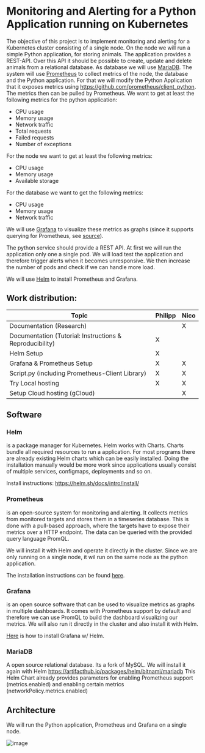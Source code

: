 # Monitoring and Alerting for a Python Application running on Kubernetes

The objective of this project is to implement monitoring and alerting for a Kubernetes cluster consisting of a single node. On the node we will run a simple Python application, for storing animals. The application provides a REST-API. Over this API it should be possible to create, update and delete animals from a relational database. As database we will use [MariaDB](https://mariadb.org). The system will use [Prometheus](https://prometheus.io/docs/introduction/overview/) to collect metrics of the node, the database and the Python application. For that we will modify the Python Application that it exposes metrics using https://github.com/prometheus/client_python. The metrics then can be pulled by Prometheus. We want to get at least the following metrics for the python application:
 - CPU usage
 - Memory usage
 - Network traffic
 - Total requests
 - Failed requests
 - Number of exceptions

For the node we want to get at least the following metrics:
 - CPU usage
 - Memory usage
 - Available storage

For the database we want to get the following metrics:
 - CPU usage
 - Memory usage
 - Network traffic

We will use [Grafana](https://grafana.com/docs/grafana/latest/introduction/) to visualize these metrics as graphs (since it supports querying for Prometheus, see [source](https://prometheus.io/docs/visualization/grafana/)).

The python service should provide a REST API. At first we will run the application only one a single pod. We will load test the application and therefore trigger alerts when it becomes unresponsive. We then increase the number of pods and check if we can handle more load.

We will use [Helm](https://helm.sh/docs/) to install Prometheus and Grafana.

## Work distribution:
| Topic        | Philipp   | Nico       |
|--------------|-----------|------------|
| Documentation (Research) |      |   X   |
| Documentation (Tutorial: Instructions & Reproducibility) |   X   |      |
| Helm Setup   |   X   |      |
| Grafana & Prometheus Setup |   X   |   X   |
| Script.py (including Prometheus-Client Library) |   X   |   X   |
| Try Local hosting |   X   |   X   |
| Setup Cloud hosting (gCloud) |     |   X   |


## Software
### Helm
is a package manager for Kubernetes. Helm works with Charts. Charts bundle all required resources to run a application. For most programs there are already existing Helm charts which can be easily installed. Doing the installation manually would be more work since applications usually consist of multiple services, configmaps, deployments and so on.

Install instructions: https://helm.sh/docs/intro/install/

### Prometheus
is an open-source system for monitoring and alerting. It collects metrics from monitored targets and stores them in a timeseries database. This is done with a pull-based approach, where the targets have to expose their metrics over a HTTP endpoint. The data can be queried with the provided query language PromQL.

We will install it with Helm and operate it directly in the cluster. Since we are only running on a single node, it wil run on the same node as the python application. 

The installation instructions can be found [here](https://prometheus-community.github.io/helm-charts/).


### Grafana
is an open source software that can be used to visualize metrics as graphs in multiple dashboards. It comes with Prometheus support by default and therefore we can use PromQL to build the dashboard visualizing our metrics. We will also run it directly in the cluster and also install it with Helm.

[Here](https://grafana.com/docs/agent/latest/operator/helm-getting-started/) is how to install Grafana w/ Helm.

### MariaDB
A open source relational database. Its a fork of MySQL. We will install it again with Helm https://artifacthub.io/packages/helm/bitnami/mariadb This Helm Chart already provides parameters for enabling Prometheus support (metrics.enabled) and enabling certain metrics (networkPolicy.metrics.enabled)


## Architecture
We will run the Python application, Prometheus and Grafana on a single node.


![image](https://user-images.githubusercontent.com/16125084/208323899-554408b3-5034-4c11-94bf-aec69d206d8f.png)


